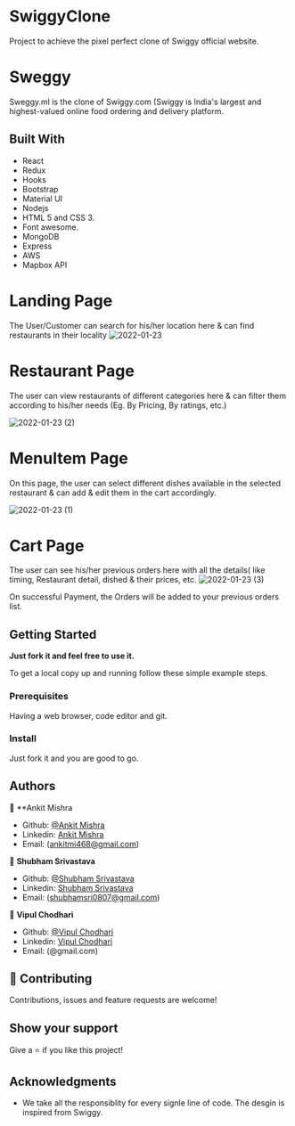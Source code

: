 # SwiggyClone
Project to achieve the pixel perfect clone of Swiggy official website.

# Sweggy 

Sweggy.ml is the clone of Swiggy.com (Swiggy is India's largest and highest-valued online food ordering and delivery platform. 

## Built With

  - React
  - Redux
  - Hooks
  - Bootstrap
  - Material UI
  - Nodejs
  - HTML 5 and CSS 3.
  - Font awesome.
  - MongoDB
  - Express
  - AWS
  - Mapbox API
  


# Landing Page
The User/Customer can search for his/her location here & can find restaurants in their locality
![2022-01-23](https://user-images.githubusercontent.com/86356397/150675541-13f7698e-92de-4151-b987-2fb8a290610f.png)


# Restaurant Page
The user can view restaurants of different categories here & can filter them according to his/her needs (Eg. By Pricing, By ratings, etc.)

![2022-01-23 (2)](https://user-images.githubusercontent.com/86356397/150675573-58a56d7c-dd76-4740-a5d8-7edc2a638a74.png)



# MenuItem Page
On this page, the user can select different dishes available in the selected restaurant & can add & edit them in the cart accordingly.

![2022-01-23 (1)](https://user-images.githubusercontent.com/86356397/150675577-eb2cd625-3ab5-41dd-80fd-348db658a994.png)


# Cart Page
The user can see his/her previous orders here with all the details( like timing, Restaurant detail, dished & their prices, etc.
![2022-01-23 (3)](https://user-images.githubusercontent.com/86356397/150675585-de1dc538-b685-483b-99b8-ef4257239a47.png)


On successful Payment, the Orders will be added to your previous orders list.


## Getting Started

**Just fork it and feel free to use it.**

To get a local copy up and running follow these simple example steps.

### Prerequisites

Having a web browser, code editor and git.

### Install

Just fork it and you are good to go.

## Authors

👤 **Ankit Mishra

- Github: [@Ankit Mishra](https://github.com/Ankit-Mishra07)
- Linkedin: [Ankit Mishra](https://www.linkedin.com/in/ankit-mishra07/)
- Email: (ankitmi468@gmail.com)

👤 **Shubham Srivastava**

- Github: [@Shubham Srivastava](https://github.com/NoobDev008)
- Linkedin: [Shubham Srivastava](https://www.linkedin.com/in/developershubham008/)
- Email: (shubhamsri0807@gmail.com)

👤 **Vipul Chodhari**

- Github: [@Vipul Chodhari](https://github.com/Vipchoudhary13)
- Linkedin: [Vipul Chodhari](http://www.linkedin.com/in/vipul-chodhari)
- Email: (@gmail.com)

## 🤝 Contributing

Contributions, issues and feature requests are welcome!


## Show your support

Give a ⭐️ if you like this project!

## Acknowledgments

- We take all the responsiblity for every signle line of code. The desgin is inspired from Swiggy.
